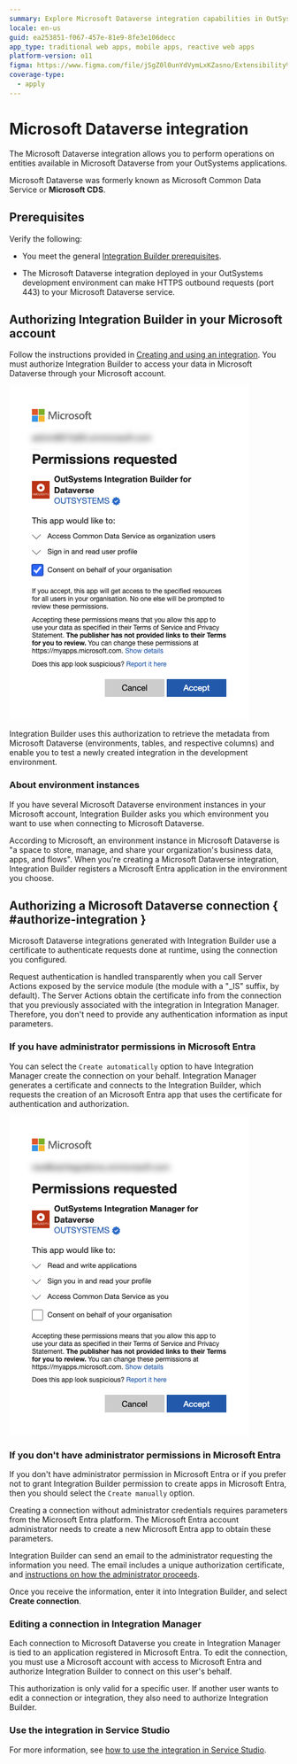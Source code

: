 ```yaml
---
summary: Explore Microsoft Dataverse integration capabilities in OutSystems 11 (O11) for enhanced data management and application development.
locale: en-us
guid: ea253851-f067-457e-81e9-8fe3e106decc
app_type: traditional web apps, mobile apps, reactive web apps
platform-version: o11
figma: https://www.figma.com/file/jSgZ0l0unYdVymLxKZasno/Extensibility%20and%20Integration?node-id=1019:6368
coverage-type:
  - apply
---
```


# Microsoft Dataverse integration

The Microsoft Dataverse integration allows you to perform operations on entities available in Microsoft Dataverse from your OutSystems applications.

<div class="info" markdown="1">

Microsoft Dataverse was formerly known as Microsoft Common Data Service or **Microsoft CDS**.

</div>

## Prerequisites

Verify the following:

* You meet the general [Integration Builder prerequisites](../set-up.md#prerequisites).

* The Microsoft Dataverse integration deployed in your OutSystems development environment can make HTTPS outbound requests (port 443) to your Microsoft Dataverse service.

## Authorizing Integration Builder in your Microsoft account

Follow the instructions provided in [Creating and using an integration](../use.md#create-use). You must authorize Integration Builder to access your data in Microsoft Dataverse through your Microsoft account.

![Screenshot showing the authorization process in Integration Builder for Microsoft Dataverse](images/dataverse-ib-authorization.png "Microsoft Dataverse Integration Builder Authorization")

Integration Builder uses this authorization to retrieve the metadata from Microsoft Dataverse (environments, tables, and respective columns) and enable you to test a newly created integration in the development environment.

### About environment instances

If you have several Microsoft Dataverse environment instances in your Microsoft account, Integration Builder asks you which environment you want to use when connecting to Microsoft Dataverse.

According to Microsoft, an environment instance in Microsoft Dataverse is "a space to store, manage, and share your organization's business data, apps, and flows". When you're creating a Microsoft Dataverse integration, Integration Builder registers a Microsoft Entra application in the environment you choose.

## Authorizing a Microsoft Dataverse connection { #authorize-integration }

Microsoft Dataverse integrations generated with Integration Builder use a certificate to authenticate requests done at runtime, using the connection you configured.

Request authentication is handled transparently when you call Server Actions exposed by the service module (the module with a "_IS" suffix, by default). The Server Actions obtain the certificate info from the connection that you previously associated with the integration in Integration Manager. Therefore, you don't need to provide any authentication information as input parameters.

### If you have administrator permissions in Microsoft Entra

You can select the `Create automatically` option to have Integration Manager create the connection on your behalf.
Integration Manager generates a certificate and connects to the Integration Builder, which requests the creation of an Microsoft Entra app that uses the certificate for authentication and authorization.

![Image depicting the authorization options in Integration Manager for a Microsoft Dataverse connection](images/dataverse-im-authorization.png "Microsoft Dataverse Integration Manager Authorization")

### If you don't have administrator permissions in Microsoft Entra

If you don't have administrator permission in Microsoft Entra or if you prefer not to grant Integration Builder permission to create apps in Microsoft Entra, then you should select the `Create manually` option.

Creating a connection without administrator credentials requires parameters from the Microsoft Entra platform. The Microsoft Entra account administrator needs to create a new Microsoft Entra app to obtain these parameters.

Integration Builder can send an email to the administrator requesting the information you need. The email includes a unique authorization certificate, and [instructions on how the administrator proceeds](how-register-ib-ms-sp-dv-d360.md).

Once you receive the information, enter it into Integration Builder, and select **Create connection**.

### Editing a connection in Integration Manager

Each connection to Microsoft Dataverse you create in Integration Manager is tied to an application registered in Microsoft Entra. To edit the connection, you must use a Microsoft account with access to Microsoft Entra and authorize Integration Builder to connect on this user's behalf.

This authorization is only valid for a specific user. If another user wants to edit a connection or integration, they also need to authorize Integration Builder.

### Use the integration in Service Studio

For more information, see [how to use the integration in Service Studio](../use.md#use).

